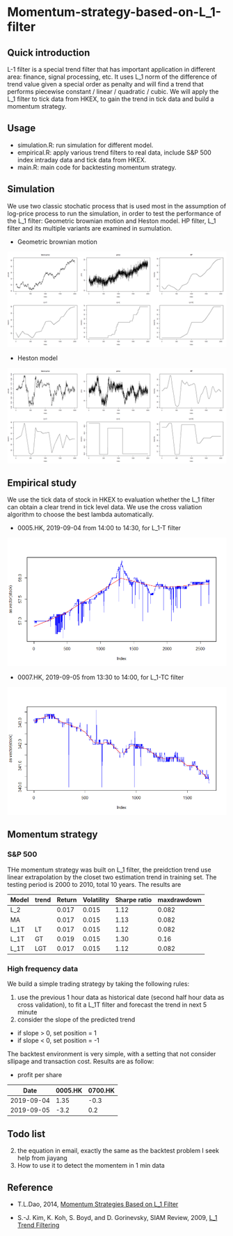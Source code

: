 # Momentum-strategy-based-on-L_1-filter

## Quick introduction

L-1 filter is a special trend filter that has important application in different area: finance, signal processing, etc. It uses L_1 norm of the difference of trend value given a special order as penalty and will find a trend that performs piecewise constant / linear / quadratic / cubic. We will apply the L_1 filter to tick data from HKEX, to gain the trend in tick data and build a momentum strategy.

## Usage

- simulation.R: run simulation for different model.
- empirical.R: apply various trend filters to real data, include S&P 500 index intraday data and tick data from HKEX.
- main.R: main code for backtesting momentum strategy.

## Simulation

We use two classic stochatic process that is used most in the assumption of log-price process to run the simulation, in order to test the performance of the L_1 filter: Geometric brownian motion and Heston model. HP filter, L_1 filter and its multiple variants are examined in sumulation.

- Geometric brownian motion

![GBM](https://github.com/chenlh96/Momentum-strategy-based-on-L_1-filter/raw/master/figures//gbm.png)

- Heston model

![Heston](https://github.com/chenlh96/Momentum-strategy-based-on-L_1-filter/raw/master/figures//heston.png)

## Empirical study

We use the tick data of stock in HKEX to evaluation whether the L_1 filter can obtain a clear trend in tick level data. We use the cross valiation algorithm to choose the best lambda automatically.

- 0005.HK, 2019-09-04 from 14:00 to 14:30, for L_1-T filter

![0005](https://github.com/chenlh96/Momentum-strategy-based-on-L_1-filter/raw/master/figures//0005_l1.png)

- 0007.HK, 2019-09-05 from 13:30 to 14:00, for L_1-TC filter

![0007](https://github.com/chenlh96/Momentum-strategy-based-on-L_1-filter/raw/master/figures//0007_l1_mix.png)

## Momentum strategy

### S&P 500

THe momentum strategy was built on L_1 filter, the preidction trend use linear extrapolation by the closet two estimation trend in training set. The testing period is 2000 to 2010, total 10 years. The results are

Model | trend | Return | Volatility | Sharpe ratio | maxdrawdown
 ---  | ---   | ------ | ---------- | ------------ | -----------
L_2   |       | 0.017  | 0.015      | 1.12         | 0.082
MA    |       | 0.017  | 0.015      | 1.13         | 0.082
L_1T  | LT    | 0.017  | 0.015      | 1.12         | 0.082 
L_1T  | GT    | 0.019  | 0.015      | 1.30         | 0.16
L_1T  | LGT   | 0.017  | 0.015      | 1.12         | 0.082 

### High frequency data

We build a simple trading strategy by taking the following rules:

1. use the previous 1 hour data as historical date (second half hour data as cross validation), to fit a L_1T filter and forecast the trend in next 5 minute
2. consider the slope of the predicted trend
  - if slope > 0, set position = 1
  - if slope < 0, set position = -1

The backtest environment is very simple, with a setting that not consider sllipage and transaction cost. Results are as follow:

- profit per share

Date | 0005.HK | 0700.HK
 --- | ------- | -------
2019-09-04 | 1.35 | -0.3
2019-09-05 | -3.2 | 0.2

## Todo list

2. the equation in email, exactly the same as the backtest problem I seek help from jiayang
3. How to use it to detect the momentem in 1 min data

## Reference

- T.L.Dao, 2014, [Momentum Strategies Based on L_1 Filter](https://arxiv.org/abs/1403.4069)

- S.-J. Kim, K. Koh, S. Boyd, and D. Gorinevsky, SIAM Review, 2009, [L_1 Trend Filtering](https://web.stanford.edu/~boyd/papers/pdf/l1_trend_filter.pdf)
